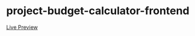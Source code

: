 # project-budget-calculator-frontend

[Live Preview](https://apps.damirpristav.com/budget-calculator/)